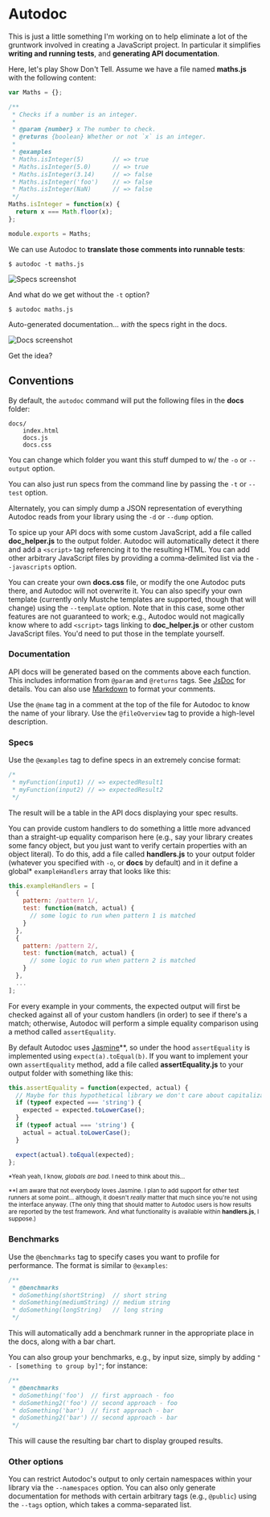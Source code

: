 Autodoc
=======

This is just a little something I'm working on to help eliminate a lot of the gruntwork involved in creating a JavaScript project. In particular it simplifies **writing and running tests**, and **generating API documentation**.

Here, let's play Show Don't Tell. Assume we have a file named **maths.js** with the following content:

```javascript
var Maths = {};

/**
 * Checks if a number is an integer.
 *
 * @param {number} x The number to check.
 * @returns {boolean} Whether or not `x` is an integer.
 *
 * @examples
 * Maths.isInteger(5)        // => true
 * Maths.isInteger(5.0)      // => true
 * Maths.isInteger(3.14)     // => false
 * Maths.isInteger('foo')    // => false
 * Maths.isInteger(NaN)      // => false
 */
Maths.isInteger = function(x) {
  return x === Math.floor(x);
};

module.exports = Maths;
```

We can use Autodoc to **translate those comments into runnable tests**:

    $ autodoc -t maths.js

![Specs screenshot](http://breakneck.danieltao.com/images/specs_screenshot.png)

And what do we get without the `-t` option?

    $ autodoc maths.js

Auto-generated documentation... *with* the specs right in the docs.

![Docs screenshot](http://breakneck.danieltao.com/images/docs_screenshot.png)

Get the idea?

Conventions
-----------

By default, the `autodoc` command will put the following files in the **docs** folder:

    docs/
        index.html
        docs.js
        docs.css

You can change which folder you want this stuff dumped to w/ the `-o` or `--output` option.

You can also just run specs from the command line by passing the `-t` or `--test` option.

Alternately, you can simply dump a JSON representation of everything Autodoc reads from your library using the `-d` or `--dump` option.

To spice up your API docs with some custom JavaScript, add a file called **doc_helper.js** to the output folder. Autodoc will automatically detect it there and add a `<script>` tag referencing it to the resulting HTML. You can add other arbitrary JavaScript files by providing a comma-delimited list via the `--javascripts` option.

You can create your own **docs.css** file, or modify the one Autodoc puts there, and Autodoc will not overwrite it. You can also specify your own template (currently only Mustche templates are supported, though that will change) using the `--template` option. Note that in this case, some other features are not guaranteed to work; e.g., Autodoc would not magically know where to add `<script>` tags linking to **doc_helper.js** or other custom JavaScript files. You'd need to put those in the template yourself.

### Documentation

API docs will be generated based on the comments above each function. This includes information from `@param` and `@returns` tags. See [JsDoc](http://usejsdoc.org/) for details. You can also use [Markdown](http://daringfireball.net/projects/markdown/) to format your comments.

Use the `@name` tag in a comment at the top of the file for Autodoc to know the name of your library. Use the `@fileOverview` tag to provide a high-level description.

### Specs

Use the `@examples` tag to define specs in an extremely concise format:

```javascript
/*
 * myFunction(input1) // => expectedResult1
 * myFunction(input2) // => expectedResult2
 */
```

The result will be a table in the API docs displaying your spec results.

You can provide custom handlers to do something a little more advanced than a straight-up equality comparison here (e.g., say your library creates some fancy object, but you just want to verify certain properties with an object literal). To do this, add a file called **handlers.js** to your output folder (whatever you specified with `-o`, or **docs** by default) and in it define a global\* `exampleHandlers` array that looks like this:

```javascript
this.exampleHandlers = [
  {
    pattern: /pattern 1/,
    test: function(match, actual) {
      // some logic to run when pattern 1 is matched
    }
  },
  {
    pattern: /pattern 2/,
    test: function(match, actual) {
      // some logic to run when pattern 2 is matched
    }
  },
  ...
];
```

For every example in your comments, the expected output will first be checked against all of your custom handlers (in order) to see if there's a match; otherwise, Autodoc will perform a simple equality comparison using a method called `assertEquality`.

By default Autodoc uses [Jasmine](http://pivotal.github.io/jasmine/)\*\*, so under the hood `assertEquality` is implemented using `expect(a).toEqual(b)`. If you want to implement your own `assertEquality` method, add a file called **assertEquality.js** to your output folder with something like this:

```javascript
this.assertEquality = function(expected, actual) {
  // Maybe for this hypothetical library we don't care about capitalization.
  if (typeof expected === 'string') {
    expected = expected.toLowerCase();
  }
  if (typeof actual === 'string') {
    actual = actual.toLowerCase();
  }

  expect(actual).toEqual(expected);
};
```

<sub>\*Yeah yeah, I know, *globals are bad*. I need to think about this...</sub>

<sub>\*\*I am aware that not everybody loves Jasmine. I plan to add support for other test runners at some point... although, it doesn't *really* matter that much since you're not using the interface anyway. (The only thing that should matter to Autodoc users is how results are reported by the test framework. And what functionality is available within **handlers.js**, I suppose.)</sub>

### Benchmarks

Use the `@benchmarks` tag to specify cases you want to profile for performance. The format is similar to `@examples`:

```javascript
/**
 * @benchmarks
 * doSomething(shortString)  // short string
 * doSomething(mediumString) // medium string
 * doSomething(longString)   // long string
 */
```

This will automatically add a benchmark runner in the appropriate place in the docs, along with a bar chart.

You can also group your benchmarks, e.g., by input size, simply by adding `" - [something to group by]"`; for instance:

```javascript
/**
 * @benchmarks
 * doSomething('foo')  // first approach - foo
 * doSomething2('foo') // second approach - foo
 * doSomething('bar')  // first approach - bar
 * doSomething2('bar') // second approach - bar
 */
```

This will cause the resulting bar chart to display grouped results.

### Other options

You can restrict Autodoc's output to only certain namespaces within your library via the `--namespaces` option. You can also only generate documentation for methods with certain arbitrary tags (e.g., `@public`) using the `--tags` option, which takes a comma-separated list.
